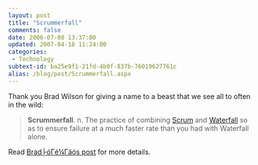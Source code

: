 ```yaml
---
layout: post
title: "Scrummerfall"
comments: false
date: 2006-07-08 13:37:00
updated: 2007-04-18 11:24:00
categories:
 - Technology
subtext-id: ba25e9f1-21fd-4b0f-837b-76019627761c
alias: /blog/post/Scrummerfall.aspx
---
```



Thank you Brad Wilson for giving a name to a beast that we see all to often in the wild:

> **Scrummerfall**. n. The practice of combining [Scrum](http://www.controlchaos.com/) and [Waterfall](http://en.wikipedia.org/wiki/Waterfall_process) so as to ensure failure at a much faster rate than you had with Waterfall alone.

Read [Brad├óΓé¼Γäós post](http://www.agileprogrammer.com/dotnetguy/archive/2006/07/08/16855.aspx) for more details.
